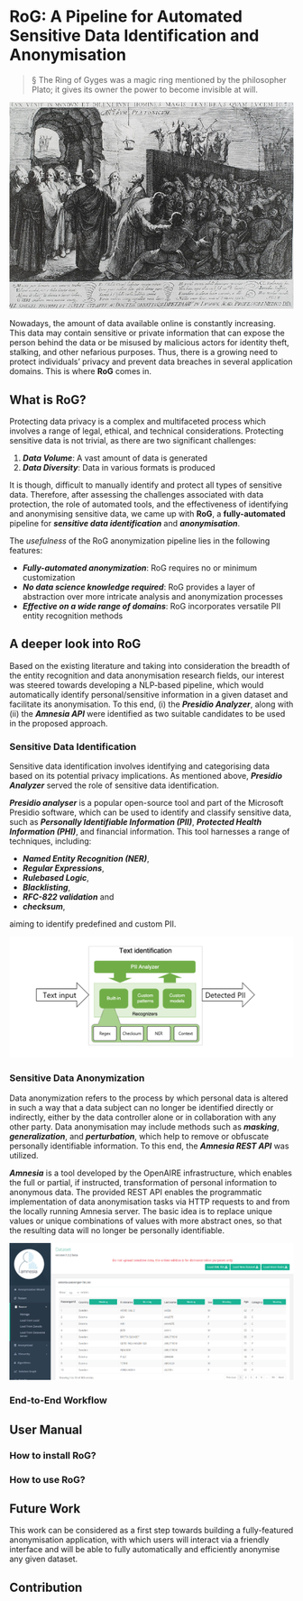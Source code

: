 # RoG: A Pipeline for Automated Sensitive Data Identification and Anonymisation
> § The Ring of Gyges was a magic ring mentioned by the philosopher Plato; it gives its owner the power to become invisible at will.

<p align="center">
  <img src="Platon_Cave_Sanraedam.jpg" />
</p>

Nowadays, the amount of data available online is constantly increasing. This data may contain sensitive or private information that can expose the person behind the data or be misused by malicious actors for identity theft, stalking, and other nefarious purposes. Thus, there is a growing need to protect individuals’ privacy and prevent data breaches in several application domains. This is where **RoG** comes in.

## What is RoG?
Protecting data privacy is a complex and multifaceted process which involves a range of legal, ethical, and technical considerations. Protecting
sensitive data is not trivial, as there are two significant challenges: 
1) ***Data Volume***: A vast amount of data is generated
2) ***Data Diversity***: Data in various formats is produced

It is though, difficult to manually identify and protect all types of sensitive data. Therefore, after assessing the challenges associated with data protection, the role of automated tools, and the effectiveness of identifying and anonymising sensitive data, we came up with **RoG**, a **fully-automated** pipeline for ***sensitive data identification*** and ***anonymisation***.

The *usefulness* of the RoG anonymization pipeline lies in the following features:
* ***Fully-automated anonymization***: RoG requires no or minimum customization
* ***No data science knowledge required***: RoG provides a layer of abstraction over more intricate analysis and anonymization processes
* ***Effective on a wide range of domains***: RoG incorporates versatile PII entity recognition methods 


## A deeper look into RoG
Based on the existing literature and taking into consideration the breadth of the entity recognition and data anonymisation research fields, our interest was steered towards developing a NLP-based pipeline, which would automatically identify personal/sensitive information in a given dataset and facilitate its
anonymisation. To this end, (i) the ***Presidio Analyzer***, along with (ii) the ***Amnesia API*** were identified as two suitable candidates to be used in the proposed approach. 

### Sensitive Data Identification
Sensitive data identification involves identifying and categorising data based on its potential privacy implications. As mentioned above, ***Presidio Analyzer*** served the role of sensitive data identification.

***Presidio analyser*** is a popular open-source tool and part of the Microsoft Presidio software, which can be used to identify and classify sensitive data, such as ***Personally Identifiable Information (PII)***, ***Protected Health Information (PHI)***, and financial information. This tool harnesses a range of techniques, including: 

* ***Named Entity Recognition (NER)***,
* ***Regular Expressions***,
* ***Rulebased Logic***,
* ***Blacklisting***,
* ***RFC-822 validation*** and
* ***checksum***,

aiming to identify predefined and custom PII.

<p align="center">
  <img src="./readme-images/presidio-workflow.png"/>
</p>

### Sensitive Data Anonymization
Data anonymization refers to the process by which personal data is altered in such a way that a data subject can no longer be identified directly or indirectly, either by the data controller alone or in collaboration with any other party. Data anonymisation may include methods such as ***masking***, ***generalization***, and ***perturbation***, which help to remove or obfuscate personally identifiable information. To this end, the ***Amnesia REST API*** was utilized.

***Amnesia*** is a tool developed by the OpenAIRE infrastructure, which enables the full or partial, if instructed, transformation of personal information to anonymous data. The provided REST API enables the programmatic implementation of data anonymisation tasks via HTTP requests to and from the locally running
Amnesia server. The basic idea is to replace unique values or unique combinations of values with more abstract ones, so that the resulting data will no longer be personally identifiable.

<p align="center">
  <img src="./readme-images/amnesia.png"/>
</p>

### End-to-End Workflow

## User Manual
### How to install RoG?
### How to use RoG?

## Future Work
This work can be considered as a first step towards building a fully-featured anonymisation application, with which users will interact via a friendly interface and will be able to fully automatically and efficiently anonymise any given dataset.

## Contribution
